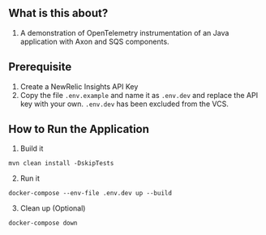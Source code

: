 ## What is this about?

1. A demonstration of OpenTelemetry instrumentation of an Java application with Axon and SQS components.

## Prerequisite

1. Create a NewRelic Insights API Key
2. Copy the file `.env.example` and name it as `.env.dev` and replace the API key with your own. `.env.dev` has been excluded from the VCS.

## How to Run the Application

1. Build it

```shell
mvn clean install -DskipTests
```

2. Run it

```shell
docker-compose --env-file .env.dev up --build
```

3. Clean up (Optional)

```shell
docker-compose down
```